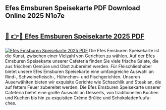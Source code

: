 ## Efes Emsburen Speisekarte PDF Download Online 2025 N1o7e

# <h2><a href="http://gc8gdj.nevu.top/?p=Efes+Emsburen+Speisekarte">🔗 👉🔴 Efes Emsburen Speisekarte 2025 PDF</a></h2>

[![Efes Emsburen Speisekarte 2025 PDF](https://i.imgur.com/dBaPXMq.png)](http://gc8gdj.nevu.top/?p=Efes+Emsburen+Speisekarte)
Die Efes Emsburen Speisekarte ist die Kunst, zwischen einer Vielzahl von Gerichten zu wählen. Auf der Efes Emsburen Speisekarte unserer Cafeteria finden Sie viele frische Salate, die aus frischem Gemüse und Obst zubereitet werden. Für Fleischliebhaber bietet unsere Efes Emsburen Speisekarte eine umfangreiche Auswahl an Rind-, Schweinefleisch-, Hühnchen- und Fischgerichten. Unseren Auserwählten bieten wir exquisite Gerichte wie Schaschlik und Steak an, die auf fettem Feuer zubereitet werden. Die Efes Emsburen Speisekarte unserer Cafeteria bietet eine große Auswahl an Desserts, von traditionellen Kuchen und Kuchen bis hin zu exquisiten Crème Brûlée und Schokoladenfuufu-ches.
